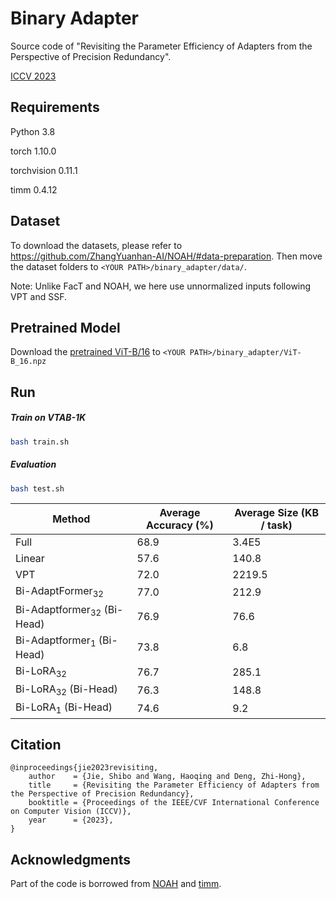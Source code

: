 # Binary Adapter

Source code of "Revisiting the Parameter Efficiency of Adapters from the Perspective of Precision Redundancy".

[ICCV 2023](https://arxiv.org/abs/2307.16867) 


## Requirements
Python 3.8

torch 1.10.0

torchvision 0.11.1

timm 0.4.12

## Dataset

To download the datasets, please refer to https://github.com/ZhangYuanhan-AI/NOAH/#data-preparation. Then move the dataset folders to `<YOUR PATH>/binary_adapter/data/`. 

Note: Unlike FacT and NOAH, we here use unnormalized inputs following VPT and SSF.

## Pretrained Model
Download the [pretrained ViT-B/16](https://storage.googleapis.com/vit_models/imagenet21k/ViT-B_16.npz) to `<YOUR PATH>/binary_adapter/ViT-B_16.npz`

## Run
##### Train on VTAB-1K
```sh
bash train.sh
```
##### Evaluation
```sh
bash test.sh
```

| Method | Average Accuracy (%) | Average Size (KB / task) |
| --- | --- | --- |
| Full | 68.9 | 3.4E5 |
| Linear | 57.6 | 140.8 |
| VPT | 72.0 | 2219.5 |
| Bi-AdaptFormer<sub>32</sub> | 77.0 | 212.9 |
| Bi-Adaptformer<sub>32</sub> (Bi-Head) | 76.9 | 76.6 |
| Bi-Adaptformer<sub>1</sub> (Bi-Head) | 73.8 | 6.8 |
| Bi-LoRA<sub>32</sub> | 76.7 | 285.1 |
| Bi-LoRA<sub>32</sub> (Bi-Head) | 76.3 | 148.8 |
| Bi-LoRA<sub>1</sub> (Bi-Head) | 74.6 | 9.2 |

## Citation
```
@inproceedings{jie2023revisiting,
    author    = {Jie, Shibo and Wang, Haoqing and Deng, Zhi-Hong},
    title     = {Revisiting the Parameter Efficiency of Adapters from the Perspective of Precision Redundancy},
    booktitle = {Proceedings of the IEEE/CVF International Conference on Computer Vision (ICCV)},
    year      = {2023},
}
```

## Acknowledgments
Part of the code is borrowed from [NOAH](https://github.com/ZhangYuanhan-AI/NOAH) and [timm](https://github.com/rwightman/pytorch-image-models).

